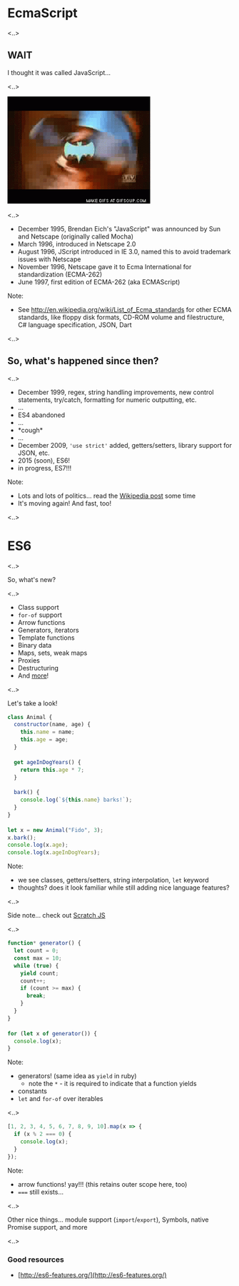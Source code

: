 # EcmaScript

<..>

## WAIT

I thought it was called JavaScript...

<..>

![Transition](./images/batman-spin.gif)

<..>

* December 1995, Brendan Eich's "JavaScript" was announced by Sun and Netscape (originally called Mocha)
* March 1996, introduced in Netscape 2.0
* August 1996, JScript introduced in IE 3.0, named this to avoid trademark issues with Netscape
* November 1996, Netscape gave it to Ecma International for standardization (ECMA-262)
* June 1997, first edition of ECMA-262 (aka ECMAScript)

Note:

* See http://en.wikipedia.org/wiki/List_of_Ecma_standards for other ECMA standards, like floppy disk formats, CD-ROM volume and filestructure, C# language specification, JSON, Dart

<..>

## So, what's happened since then?

<..>

* December 1999, regex, string handling improvements, new control statements, try/catch, formatting for numeric outputting, etc.
* ...
* ES4 abandoned
* ...
* \*cough\*
* ...
* December 2009, `'use strict'` added, getters/setters, library support for JSON, etc.
* 2015 (soon), ES6!
* in progress, ES7!!!

Note:

* Lots and lots of politics... read the [Wikipedia post](http://en.wikipedia.org/wiki/ECMAScript) some time
* It's moving again! And fast, too!

<..>

# ES6

<..>

So, what's new?

<..>

* Class support
* `for-of` support
* Arrow functions
* Generators, iterators
* Template functions
* Binary data
* Maps, sets, weak maps
* Proxies
* Destructuring
* And [more](https://github.com/lukehoban/es6features)!

<..>

Let's take a look!

```javascript
class Animal {
  constructor(name, age) {
    this.name = name;
    this.age = age;
  }

  get ageInDogYears() {
    return this.age * 7;
  }

  bark() {
    console.log(`${this.name} barks!`);
  }
}

let x = new Animal("Fido", 3);
x.bark();
console.log(x.age);
console.log(x.ageInDogYears);
```

Note:

* we see classes, getters/setters, string interpolation, `let` keyword
* thoughts? does it look familiar while still adding nice language features?

<..>

Side note... check out [Scratch JS](https://chrome.google.com/webstore/detail/scratch-js/alploljligeomonipppgaahpkenfnfkn)

<..>

```javascript
function* generator() {
  let count = 0;
  const max = 10;
  while (true) {
    yield count;
    count++;
    if (count >= max) {
      break;
    }
  }
}

for (let x of generator()) {
  console.log(x);
}
```

Note:

* generators! (same idea as `yield` in ruby)
  * note the `*` - it is required to indicate that a function yields
* constants
* `let` and `for-of` over iterables

<..>

```javascript
[1, 2, 3, 4, 5, 6, 7, 8, 9, 10].map(x => {
  if (x % 2 === 0) {
    console.log(x);
  }
});
```

Note:

* arrow functions! yay!!! (this retains outer scope here, too)
* `===` still exists...

<..>

Other nice things... module support (`import`/`export`), Symbols, native Promise support, and more

<..>

### Good resources

* [http://es6-features.org/](http://es6-features.org/)
